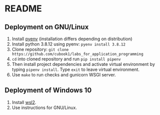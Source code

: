 # README
## Deployment on GNU/Linux
1. Install [pyenv](https://github.com/pyenv/pyenv) (installation differs depending on distribution)
2. Install python 3.8.12 using pyenv: `pyenv install 3.8.12`
3. Clone repository: `git clone https://github.com/cubook1/labs_for_application_programming`
4. `cd` into cloned repository and run `pip install pipenv`
5. Then install project dependencies and activate virtual environment by typing `pipenv install`. Type `exit` to leave virtual environment.
6. Use `make` to run checks and gunicorn WSGI server.

## Deployment of Windows 10
1. Install [wsl2](https://docs.microsoft.com/en-us/windows/wsl/install-manual).
2. Use instructions for GNU/Linux.
